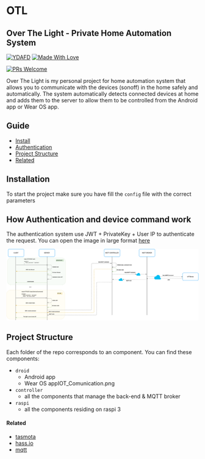 # OTL

## Over The Light - Private Home Automation System

[![YDAFD](https://forthebadge.com/images/badges/you-didnt-ask-for-this.svg)](#)
[![Made With Love](https://forthebadge.com/images/badges/built-with-love.svg)](#)

[![PRs Welcome](https://img.shields.io/badge/PRs-welcome-brightgreen.svg?style=flat-square)](http://makeapullrequest.com)

Over The Light is my personal project for home automation system that allows you to communicate with the devices (sonoff) in the home safely and automatically. The system automatically detects connected devices at home and adds them to the server to allow them to be controlled from the Android app or Wear OS app.

## Guide
- [Install](#installation)
- [Authentication](#how-authentication-and-device-command-work)
- [Project Structure](#project-structure)
- [Related](#related)

## Installation
To start the project make sure you have fill the `config` file with the correct parameters

## How Authentication and device command work

The authentication system use JWT + PrivateKey + User IP to authenticate the request. You can open the image in large format [here](https://github.com/Xiryl/OTL/blob/master/ot/IOT_Comunication.png?raw=true)

<img src="https://github.com/Xiryl/OTL/blob/master/ot/IOT_Comunication.png" />

## Project Structure
Each folder of the repo corresponds to an component. You can find these components:

- `droid`
  - Android app
  - Wear OS appIOT_Comunication.png
- `controller`
  - all the components that manage the back-end & MQTT broker
- `raspi`
  - all the components residing on raspi 3
  
#### Related
- [tasmota](https://github.com/arendst/Sonoff-Tasmota)
- [hass.io](https://github.com/home-assistant/hassio)
- [mqtt](https://www.hivemq.com)
